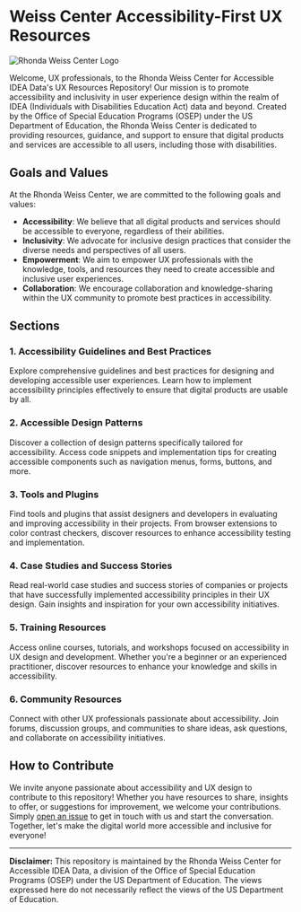 # Weiss Center Accessibility-First UX Resources

![Rhonda Weiss Center Logo](https://example.com/rhondaweisscenter_logo.png)

Welcome, UX professionals, to the Rhonda Weiss Center for Accessible IDEA Data's UX Resources Repository! Our mission is to promote accessibility and inclusivity in user experience design within the realm of IDEA (Individuals with Disabilities Education Act) data and beyond. Created by the Office of Special Education Programs (OSEP) under the US Department of Education, the Rhonda Weiss Center is dedicated to providing resources, guidance, and support to ensure that digital products and services are accessible to all users, including those with disabilities.

## Goals and Values
At the Rhonda Weiss Center, we are committed to the following goals and values:
- **Accessibility**: We believe that all digital products and services should be accessible to everyone, regardless of their abilities.
- **Inclusivity**: We advocate for inclusive design practices that consider the diverse needs and perspectives of all users.
- **Empowerment**: We aim to empower UX professionals with the knowledge, tools, and resources they need to create accessible and inclusive user experiences.
- **Collaboration**: We encourage collaboration and knowledge-sharing within the UX community to promote best practices in accessibility.

## Sections

### 1. Accessibility Guidelines and Best Practices
Explore comprehensive guidelines and best practices for designing and developing accessible user experiences. Learn how to implement accessibility principles effectively to ensure that digital products are usable by all.

### 2. Accessible Design Patterns
Discover a collection of design patterns specifically tailored for accessibility. Access code snippets and implementation tips for creating accessible components such as navigation menus, forms, buttons, and more.

### 3. Tools and Plugins
Find tools and plugins that assist designers and developers in evaluating and improving accessibility in their projects. From browser extensions to color contrast checkers, discover resources to enhance accessibility testing and implementation.

### 4. Case Studies and Success Stories
Read real-world case studies and success stories of companies or projects that have successfully implemented accessibility principles in their UX design. Gain insights and inspiration for your own accessibility initiatives.

### 5. Training Resources
Access online courses, tutorials, and workshops focused on accessibility in UX design and development. Whether you're a beginner or an experienced practitioner, discover resources to enhance your knowledge and skills in accessibility.

### 6. Community Resources
Connect with other UX professionals passionate about accessibility. Join forums, discussion groups, and communities to share ideas, ask questions, and collaborate on accessibility initiatives.

## How to Contribute
We invite anyone passionate about accessibility and UX design to contribute to this repository! Whether you have resources to share, insights to offer, or suggestions for improvement, we welcome your contributions. Simply [open an issue](https://github.com/WeissCenter/ux-resources/issues/new/choose) to get in touch with us and start the conversation. Together, let's make the digital world more accessible and inclusive for everyone!

---

**Disclaimer:** This repository is maintained by the Rhonda Weiss Center for Accessible IDEA Data, a division of the Office of Special Education Programs (OSEP) under the US Department of Education. The views expressed here do not necessarily reflect the views of the US Department of Education.
